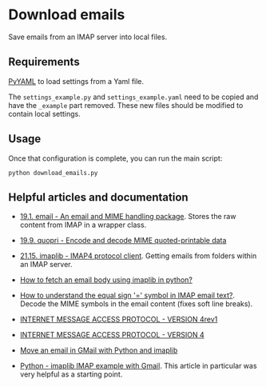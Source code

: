 # Download emails

Save emails from an IMAP server into local files.


## Requirements

[PyYAML](http://pyyaml.org/) to load settings from a Yaml file.

The `settings_example.py` and `settings_example.yaml` need to be copied
and have the `_example` part removed.
These new files should be modified to contain local settings.


## Usage

Once that configuration is complete, you can run the main script:

	python download_emails.py


## Helpful articles and documentation

- [19.1. email - An email and MIME handling package](https://docs.python.org/3.4/library/email.html).
  Stores the raw content from IMAP in a wrapper class.

- [19.9. quopri - Encode and decode MIME quoted-printable data](https://docs.python.org/3.4/library/quopri.html)

- [21.15. imaplib - IMAP4 protocol client](https://docs.python.org/3.4/library/imaplib.html).
  Getting emails from folders within an IMAP server.

- [How to fetch an email body using imaplib in python?](http://stackoverflow.com/questions/2230037/how-to-fetch-an-email-body-using-imaplib-in-python)

- [How to understand the equal sign '=' symbol in IMAP email text?](http://stackoverflow.com/questions/15621510/how-to-understand-the-equal-sign-symbol-in-imap-email-text).
  Decode the MIME symbols in the email content (fixes soft line breaks).

- [INTERNET MESSAGE ACCESS PROTOCOL - VERSION 4rev1](http://tools.ietf.org/html/rfc2060.html)

- [INTERNET MESSAGE ACCESS PROTOCOL - VERSION 4](http://tools.ietf.org/html/rfc1730.html)

- [Move an email in GMail with Python and imaplib](https://stackoverflow.com/questions/3527933/move-an-email-in-gmail-with-python-and-imaplib)

- [Python - imaplib IMAP example with Gmail](http://yuji.wordpress.com/2011/06/22/python-imaplib-imap-example-with-gmail/).
  This article in particular was very helpful as a starting point.
